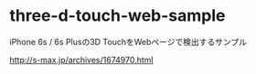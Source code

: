 # three-d-touch-web-sample
iPhone 6s / 6s Plusの3D TouchをWebページで検出するサンプル

http://s-max.jp/archives/1674970.html
